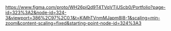 https://www.figma.com/proto/WH26piQd9T4TVqVTjUScb0/Portfolio?page-id=323%3A2&node-id=324-3&viewport=386%2C97%2C0.1&t=KiMhTVnmMJapm8I8-1&scaling=min-zoom&content-scaling=fixed&starting-point-node-id=324%3A3
